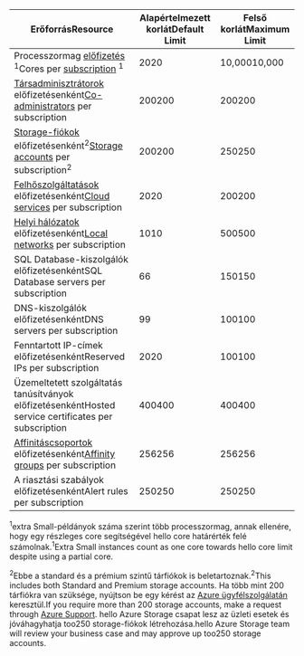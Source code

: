 | <span data-ttu-id="54baa-101">Erőforrás</span><span class="sxs-lookup"><span data-stu-id="54baa-101">Resource</span></span> | <span data-ttu-id="54baa-102">Alapértelmezett korlát</span><span class="sxs-lookup"><span data-stu-id="54baa-102">Default Limit</span></span> | <span data-ttu-id="54baa-103">Felső korlát</span><span class="sxs-lookup"><span data-stu-id="54baa-103">Maximum Limit</span></span> |
| --- | --- | --- |
| <span data-ttu-id="54baa-104">Processzormag [előfizetés](../articles/billing-buy-sign-up-azure-subscription.md) <sup>1</sup></span><span class="sxs-lookup"><span data-stu-id="54baa-104">Cores per [subscription](../articles/billing-buy-sign-up-azure-subscription.md) <sup>1</sup></span></span> |<span data-ttu-id="54baa-105">20</span><span class="sxs-lookup"><span data-stu-id="54baa-105">20</span></span> |<span data-ttu-id="54baa-106">10,000</span><span class="sxs-lookup"><span data-stu-id="54baa-106">10,000</span></span> |
| <span data-ttu-id="54baa-107">[Társadminisztrátorok](../articles/billing-add-change-azure-subscription-administrator.md) előfizetésenként</span><span class="sxs-lookup"><span data-stu-id="54baa-107">[Co-administrators](../articles/billing-add-change-azure-subscription-administrator.md) per subscription</span></span> |<span data-ttu-id="54baa-108">200</span><span class="sxs-lookup"><span data-stu-id="54baa-108">200</span></span> |<span data-ttu-id="54baa-109">200</span><span class="sxs-lookup"><span data-stu-id="54baa-109">200</span></span> |
| <span data-ttu-id="54baa-110">[Storage-fiókok](../articles/storage/common/storage-create-storage-account.md) előfizetésenként<sup>2</sup></span><span class="sxs-lookup"><span data-stu-id="54baa-110">[Storage accounts](../articles/storage/common/storage-create-storage-account.md) per subscription<sup>2</sup></span></span> |<span data-ttu-id="54baa-111">200</span><span class="sxs-lookup"><span data-stu-id="54baa-111">200</span></span> |<span data-ttu-id="54baa-112">250</span><span class="sxs-lookup"><span data-stu-id="54baa-112">250</span></span> |
| <span data-ttu-id="54baa-113">[Felhőszolgáltatások](../articles/cloud-services/cloud-services-choose-me.md) előfizetésenként</span><span class="sxs-lookup"><span data-stu-id="54baa-113">[Cloud services](../articles/cloud-services/cloud-services-choose-me.md) per subscription</span></span> |<span data-ttu-id="54baa-114">20</span><span class="sxs-lookup"><span data-stu-id="54baa-114">20</span></span> |<span data-ttu-id="54baa-115">200</span><span class="sxs-lookup"><span data-stu-id="54baa-115">200</span></span> |
| <span data-ttu-id="54baa-116">[Helyi hálózatok](http://msdn.microsoft.com/library/jj157100.aspx) előfizetésenként</span><span class="sxs-lookup"><span data-stu-id="54baa-116">[Local networks](http://msdn.microsoft.com/library/jj157100.aspx) per subscription</span></span> |<span data-ttu-id="54baa-117">10</span><span class="sxs-lookup"><span data-stu-id="54baa-117">10</span></span> |<span data-ttu-id="54baa-118">500</span><span class="sxs-lookup"><span data-stu-id="54baa-118">500</span></span> |
| <span data-ttu-id="54baa-119">SQL Database-kiszolgálók előfizetésenként</span><span class="sxs-lookup"><span data-stu-id="54baa-119">SQL Database servers per subscription</span></span> |<span data-ttu-id="54baa-120">6</span><span class="sxs-lookup"><span data-stu-id="54baa-120">6</span></span> |<span data-ttu-id="54baa-121">150</span><span class="sxs-lookup"><span data-stu-id="54baa-121">150</span></span> |
| <span data-ttu-id="54baa-122">DNS-kiszolgálók előfizetésenként</span><span class="sxs-lookup"><span data-stu-id="54baa-122">DNS servers per subscription</span></span> |<span data-ttu-id="54baa-123">9</span><span class="sxs-lookup"><span data-stu-id="54baa-123">9</span></span> |<span data-ttu-id="54baa-124">100</span><span class="sxs-lookup"><span data-stu-id="54baa-124">100</span></span> |
| <span data-ttu-id="54baa-125">Fenntartott IP-címek előfizetésenként</span><span class="sxs-lookup"><span data-stu-id="54baa-125">Reserved IPs per subscription</span></span> |<span data-ttu-id="54baa-126">20</span><span class="sxs-lookup"><span data-stu-id="54baa-126">20</span></span> |<span data-ttu-id="54baa-127">100</span><span class="sxs-lookup"><span data-stu-id="54baa-127">100</span></span> |
| <span data-ttu-id="54baa-128">Üzemeltetett szolgáltatás tanúsítványok előfizetésenként</span><span class="sxs-lookup"><span data-stu-id="54baa-128">Hosted service certificates per subscription</span></span> |<span data-ttu-id="54baa-129">400</span><span class="sxs-lookup"><span data-stu-id="54baa-129">400</span></span> |<span data-ttu-id="54baa-130">400</span><span class="sxs-lookup"><span data-stu-id="54baa-130">400</span></span> |
| <span data-ttu-id="54baa-131">[Affinitáscsoportok](../articles/virtual-network/virtual-networks-migrate-to-regional-vnet.md) előfizetésenként</span><span class="sxs-lookup"><span data-stu-id="54baa-131">[Affinity groups](../articles/virtual-network/virtual-networks-migrate-to-regional-vnet.md) per subscription</span></span> |<span data-ttu-id="54baa-132">256</span><span class="sxs-lookup"><span data-stu-id="54baa-132">256</span></span> |<span data-ttu-id="54baa-133">256</span><span class="sxs-lookup"><span data-stu-id="54baa-133">256</span></span> |
| <span data-ttu-id="54baa-134">A riasztási szabályok előfizetésenként</span><span class="sxs-lookup"><span data-stu-id="54baa-134">Alert rules per subscription</span></span> |<span data-ttu-id="54baa-135">250</span><span class="sxs-lookup"><span data-stu-id="54baa-135">250</span></span> |<span data-ttu-id="54baa-136">250</span><span class="sxs-lookup"><span data-stu-id="54baa-136">250</span></span> |

<span data-ttu-id="54baa-137"><sup>1</sup>extra Small-példányok száma szerint több processzormag, annak ellenére, hogy egy részleges core segítségével hello core határérték felé számolnak.</span><span class="sxs-lookup"><span data-stu-id="54baa-137"><sup>1</sup>Extra Small instances count as one core towards hello core limit despite using a partial core.</span></span>

<span data-ttu-id="54baa-138"><sup>2</sup>Ebbe a standard és a prémium szintű tárfiókok is beletartoznak.</span><span class="sxs-lookup"><span data-stu-id="54baa-138"><sup>2</sup>This includes both Standard and Premium storage accounts.</span></span> <span data-ttu-id="54baa-139">Ha több mint 200 tárfiókra van szüksége, nyújtson be egy kérést az [Azure ügyfélszolgálatán](https://azure.microsoft.com/support/faq/) keresztül.</span><span class="sxs-lookup"><span data-stu-id="54baa-139">If you require more than 200 storage accounts, make a request through [Azure Support](https://azure.microsoft.com/support/faq/).</span></span> <span data-ttu-id="54baa-140">hello Azure Storage csapat lesz az üzleti esetek és jóváhagyhatja too250 storage-fiókok létrehozása.</span><span class="sxs-lookup"><span data-stu-id="54baa-140">hello Azure Storage team will review your business case and may approve up too250 storage accounts.</span></span> 

